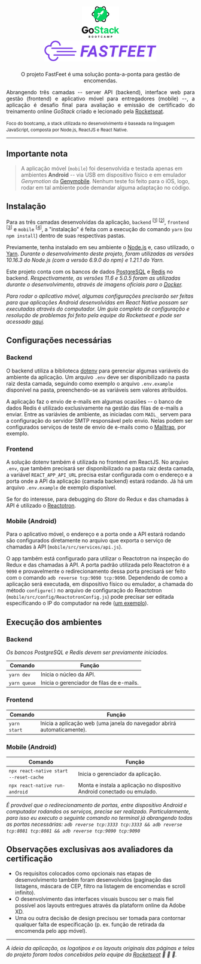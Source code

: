 <h1 align="center">
  <img alt="GOSTACK BOOTCAMP" title="Logo do treinamento GoStack" src="gostack-bootcamp-header.png" width="100px" /> <br>
  <img alt="FASTFEET" title="Logo do projeto FastFeet" src="frontend/src/assets/fastfeet-logo.svg" width="300px" />
</h1>

<p align="center">O projeto FastFeet é uma solução ponta-a-ponta para gestão de encomendas.</p>
<p align="justify">Abrangendo três camadas -- server API (backend), interface web para gestão (frontend) e aplicativo móvel para entregadores (mobile) --, a aplicação é desafio final para avaliação e emissão de certificado do treinamento online <em>GoStack</em> criado e lecionado pela <a href="https://rocketseat.com.br/">Rocketseat</a>.</p>
<p><small>Foco do bootcamp, a stack utilizada no desenvolvimento é baseada na linguagem JavaScript, composta por Node.js, ReactJS e React Native.</small></p>

---

## Importante nota

> A aplicação móvel (`mobile`) foi desenvolvida e testada apenas em ambientes **Android** -- via USB em dispositivo físico e em emulador _Genymotion_ da [Genymobile](https://www.genymobile.com/). Nenhum teste foi feito para o iOS, logo, rodar em tal ambiente pode demandar alguma adaptação no código.

## Instalação

Para as três camadas desenvolvidas da aplicação, `backend` <sup>[[1]] [[2]]</sup>, `frontend` <sup>[[3]]</sup> e `mobile` <sup>[[4]]</sup>, a "instalação" é feita com a execução do comando `yarn` (ou `npm install`) dentro de suas respectivas pastas.

Previamente, tenha instalado em seu ambiente o [Node.js](https://nodejs.org/) e, caso utilizado, o [Yarn](https://yarnpkg.com/). _Durante o desenvolvimento deste projeto, foram utilizadas as versões 10.16.3 do Node.js (com a versão 6.9.0 do npm) e 1.21.1 do Yarn._

Este projeto conta com os bancos de dados [PostgreSQL](https://www.postgresql.org/) e [Redis](https://redis.io/) no backend. _Respectivamente, as versões 11.6 e 5.0.5 foram as utilizadas durante o desenvolvimento, através de imagens oficiais para o [Docker](https://www.docker.com/)._

_Para rodar o aplicativo móvel, algumas configurações precisarão ser feitas para que aplicações Android desenvolvidas em React Native possam ser executadas através do computador. Um guia completo de configuração e resolução de problemas foi feito pela equipe da Rocketseat e pode ser acessado [aqui](https://react-native.rocketseat.dev/)._

## Configurações necessárias

### Backend

O backend utiliza a biblioteca [dotenv](https://github.com/motdotla/dotenv) para gerenciar algumas variáveis do ambiente da aplicação. Um arquivo `.env` deve ser disponibilizado na pasta raiz desta camada, seguindo como exemplo o arquivo `.env.example` disponível na pasta, preenchendo-se as variáveis sem valores atribuídos.

A aplicação faz o envio de e-mails em algumas ocasiões -- o banco de dados Redis é utilizado exclusivamente na gestão das filas de e-mails a enviar. Entre as variávies de ambiente, as iniciadas com `MAIL_` servem para a configuração do servidor SMTP responsável pelo envio. Nelas podem ser configurados serviços de teste de envio de e-mails como o [Mailtrap](https://mailtrap.io/), por exemplo.

### Frontend

A solução dotenv também é utilizada no frontend em ReactJS. No arquivo `.env`, que também precisará ser disponibilizado na pasta raiz desta camada, a variável `REACT_APP_API_URL` precisa estar configurada com o endereço e a porta onde a API da aplicação (camada backend) estará rodando. Já há um arquivo `.env.example` de exemplo disponível.

Se for do interesse, para debugging do _Store_ do Redux e das chamadas à API é utilizado o [Reactotron](https://github.com/infinitered/reactotron).

### Mobile (Android)

Para o aplicativo móvel, o endereço e a porta onde a API estará rodando são configurados diretamente no arquivo que exporta o serviço de chamadas à API (`mobile/src/services/api.js`).

O app também está configurado para utilizar o Reactotron na inspeção do Redux e das chamadas à API. A porta padrão utilizada pelo Reactotron é a `9090` e provavelmente o redirecionamento dessa porta precisará ser feito com o comando `adb reverse tcp:9090 tcp:9090`. Dependendo de como a aplicação será executada, em dispositivo físico ou emulador, a chamada do método `configure()` no arquivo de configuração do Reactotron (`mobile/src/config/ReactotronConfig.js`) pode precisar ser editada especificando o IP do computador na rede ([um exemplo](https://github.com/infinitered/reactotron/issues/162#issuecomment-514042089)).

## Execução dos ambientes

### Backend

_Os bancos PostgreSQL e Redis devem ser previamente iniciados._

| Comando      | Função                                    |
| ------------ | ----------------------------------------- |
| `yarn dev`   | Inicia o núcleo da API.                   |
| `yarn queue` | Inicia o gerenciador de filas de e-mails. |

### Frontend

| Comando      | Função                                                                   |
| ------------ | ------------------------------------------------------------------------ |
| `yarn start` | Inicia a aplicação web (uma janela do navegador abrirá automaticamente). |

### Mobile (Android)

| Comando                                | Função                                                                   |
| -------------------------------------- | ------------------------------------------------------------------------ |
| `npx react-native start --reset-cache` | Inicia o gerenciador da aplicação.                                       |
| `npx react-native run-android`         | Monta e instala a aplicação no dispositivo Android conectado ou emulado. |

_É provável que o redirecionamento de portas, entre dispositivo Android e computador rodandos os serviços, precise ser realizado. Particularmente, para isso eu executo o seguinte comando no terminal já abrangendo todas as portas necessárias: `adb reverse tcp:3333 tcp:3333 && adb reverse tcp:8081 tcp:8081 && adb reverse tcp:9090 tcp:9090`_

## Observações exclusivas aos avaliadores da certificação

- Os requisitos colocados como opcionais nas etapas de desenvolvimento também foram desenvolvidos (paginação das listagens, máscara de CEP, filtro na listagem de encomendas e scroll infinito).
- O desenvolvimento das interfaces visuais buscou ser o mais fiel possível aos layouts entregues através da plataform online da Adobe XD.
- Uma ou outra decisão de design precisou ser tomada para contornar qualquer falta de especificação (p. ex. função de retirada da encomenda pelo app móvel).

---

_A ideia da aplicação, os logotipos e os layouts originais das páginas e telas do projeto foram todos concebidos pela equipe da [Rocketseat](https://rocketseat.com.br/) :clap: :clap: :rocket:._

[1]: https://github.com/wwgoncalves/bootcamp-gostack-desafio-02 "Especificações do backend 1/2"
[2]: https://github.com/wwgoncalves/bootcamp-gostack-desafio-03 "Especificações do backend 2/2"
[3]: https://github.com/wwgoncalves/bootcamp-gostack-desafio-09 "Especificações do frontend web"
[4]: https://github.com/wwgoncalves/bootcamp-gostack-desafio-10 "Especificações do app mobile"
